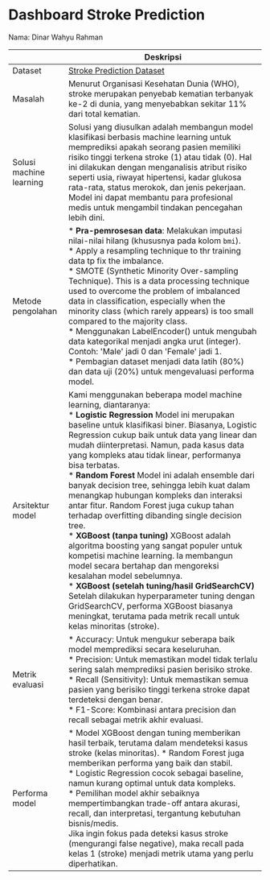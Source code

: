# Dashboard Stroke Prediction
Nama: Dinar Wahyu Rahman


| | Deskripsi |
| ----------- | ----------- |
| Dataset | [Stroke Prediction Dataset](https://www.kaggle.com/datasets/fedesoriano/stroke-prediction-dataset) |
| Masalah | Menurut Organisasi Kesehatan Dunia (WHO), stroke merupakan penyebab kematian terbanyak ke-2 di dunia, yang menyebabkan sekitar 11% dari total kematian. |
| Solusi machine learning | Solusi yang diusulkan adalah membangun model klasifikasi berbasis machine learning untuk memprediksi apakah seorang pasien memiliki risiko tinggi terkena stroke (1) atau tidak (0). Hal ini dilakukan dengan menganalisis atribut risiko seperti usia, riwayat hipertensi, kadar glukosa rata-rata, status merokok, dan jenis pekerjaan. Model ini dapat membantu para profesional medis untuk mengambil tindakan pencegahan lebih dini. |
| Metode pengolahan | * **Pra-pemrosesan data**: Melakukan imputasi nilai-nilai hilang (khususnya pada kolom `bmi`). <br> * Apply a resampling technique to thr training data tp fix the imbalance. <br> * SMOTE (Synthetic Minority Over-sampling Technique). This is a data processing technique used to overcome the problem of imbalanced data in classification, especially when the minority class (which rarely appears) is too small compared to the majority class. <br> * Menggunakan LabelEncoder() untuk mengubah data kategorikal menjadi angka urut (integer). Contoh: 'Male' jadi 0 dan 'Female' jadi 1. <br> * Pembagian dataset menjadi data latih (80%) dan data uji (20%) untuk mengevaluasi performa model. |
| Arsitektur model | Kami menggunakan beberapa model machine learning, diantaranya: <br> *  **Logistic Regression**  Model ini merupakan baseline untuk klasifikasi biner. Biasanya, Logistic Regression cukup baik untuk data yang linear dan mudah diinterpretasi. Namun, pada kasus data yang kompleks atau tidak linear, performanya bisa terbatas.  <br> * **Random Forest**  Model ini adalah ensemble dari banyak decision tree, sehingga lebih kuat dalam menangkap hubungan kompleks dan interaksi antar fitur. Random Forest juga cukup tahan terhadap overfitting dibanding single decision tree. <br> * **XGBoost (tanpa tuning)**  XGBoost adalah algoritma boosting yang sangat populer untuk kompetisi machine learning. Ia membangun model secara bertahap dan mengoreksi kesalahan model sebelumnya. <br> * **XGBoost (setelah tuning/hasil GridSearchCV)**  Setelah dilakukan hyperparameter tuning dengan GridSearchCV, performa XGBoost biasanya meningkat, terutama pada metrik recall untuk kelas minoritas (stroke). 
| Metrik evaluasi | * Accuracy: Untuk mengukur seberapa baik model memprediksi secara keseluruhan. <br> * Precision: Untuk memastikan model tidak terlalu sering salah memprediksi pasien berisiko stroke. <br> * Recall (Sensitivity): Untuk memastikan semua pasien yang berisiko tinggi terkena stroke dapat terdeteksi dengan benar. <br> * F1-Score: Kombinasi antara precision dan recall sebagai metrik akhir evaluasi. |
| Performa model | * Model XGBoost dengan tuning memberikan hasil terbaik, terutama dalam mendeteksi kasus stroke (kelas minoritas). * Random Forest juga memberikan performa yang baik dan stabil. <br> * Logistic Regression cocok sebagai baseline, namun kurang optimal untuk data kompleks. <br> * Pemilihan model akhir sebaiknya mempertimbangkan trade-off antara akurasi, recall, dan interpretasi, tergantung kebutuhan bisnis/medis. <br> Jika ingin fokus pada deteksi kasus stroke (mengurangi false negative), maka recall pada kelas 1 (stroke) menjadi metrik utama yang perlu diperhatikan.  |
